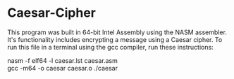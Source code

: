 # Caesar-Cipher
This program was built in 64-bit Intel Assembly using the NASM assembler. It's functionality includes encrypting a message using a Caesar cipher.
To run this file in a terminal using the gcc compiler, run these instructions:

nasm -f elf64 -l caesar.lst caesar.asm
<br>
gcc -m64 -o caesar  caesar.o
./caesar
